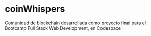 # coinWhispers
Comunidad de blockchain desarrollada como proyecto final para el Bootcamp Full Stack Web Development, en Codespace

